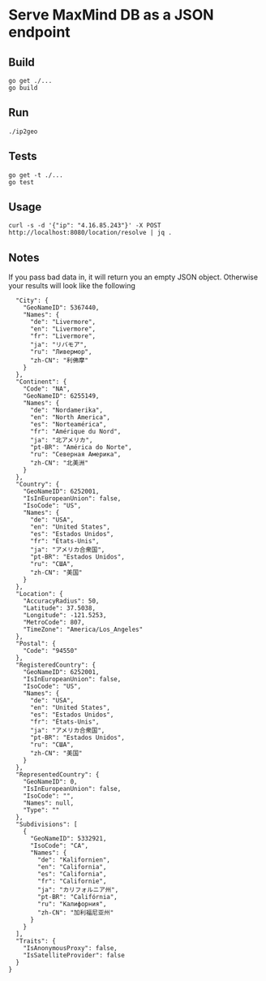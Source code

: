 # Serve MaxMind DB as a JSON endpoint

## Build
    go get ./...
    go build

## Run
    ./ip2geo

## Tests
    go get -t ./...
    go test

## Usage
    curl -s -d '{"ip": "4.16.85.243"}' -X POST http://localhost:8080/location/resolve | jq .

## Notes
If you pass bad data in, it will return you an empty JSON object. Otherwise your results will look like the following

```{
  "City": {
    "GeoNameID": 5367440,
    "Names": {
      "de": "Livermore",
      "en": "Livermore",
      "fr": "Livermore",
      "ja": "リバモア",
      "ru": "Ливермор",
      "zh-CN": "利佛摩"
    }
  },
  "Continent": {
    "Code": "NA",
    "GeoNameID": 6255149,
    "Names": {
      "de": "Nordamerika",
      "en": "North America",
      "es": "Norteamérica",
      "fr": "Amérique du Nord",
      "ja": "北アメリカ",
      "pt-BR": "América do Norte",
      "ru": "Северная Америка",
      "zh-CN": "北美洲"
    }
  },
  "Country": {
    "GeoNameID": 6252001,
    "IsInEuropeanUnion": false,
    "IsoCode": "US",
    "Names": {
      "de": "USA",
      "en": "United States",
      "es": "Estados Unidos",
      "fr": "États-Unis",
      "ja": "アメリカ合衆国",
      "pt-BR": "Estados Unidos",
      "ru": "США",
      "zh-CN": "美国"
    }
  },
  "Location": {
    "AccuracyRadius": 50,
    "Latitude": 37.5038,
    "Longitude": -121.5253,
    "MetroCode": 807,
    "TimeZone": "America/Los_Angeles"
  },
  "Postal": {
    "Code": "94550"
  },
  "RegisteredCountry": {
    "GeoNameID": 6252001,
    "IsInEuropeanUnion": false,
    "IsoCode": "US",
    "Names": {
      "de": "USA",
      "en": "United States",
      "es": "Estados Unidos",
      "fr": "États-Unis",
      "ja": "アメリカ合衆国",
      "pt-BR": "Estados Unidos",
      "ru": "США",
      "zh-CN": "美国"
    }
  },
  "RepresentedCountry": {
    "GeoNameID": 0,
    "IsInEuropeanUnion": false,
    "IsoCode": "",
    "Names": null,
    "Type": ""
  },
  "Subdivisions": [
    {
      "GeoNameID": 5332921,
      "IsoCode": "CA",
      "Names": {
        "de": "Kalifornien",
        "en": "California",
        "es": "California",
        "fr": "Californie",
        "ja": "カリフォルニア州",
        "pt-BR": "Califórnia",
        "ru": "Калифорния",
        "zh-CN": "加利福尼亚州"
      }
    }
  ],
  "Traits": {
    "IsAnonymousProxy": false,
    "IsSatelliteProvider": false
  }
}
```
